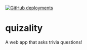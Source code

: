 [![GitHub deployments](https://img.shields.io/github/deployments/r0b4dams/quizality/github-pages?logo=github&label=deploy)](https://r0b4dams.github.io/quizality/)

# quizality

A web app that asks trivia questions!



